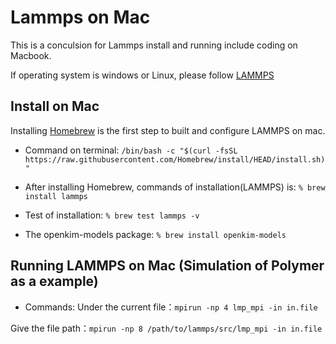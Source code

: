 # Lammps on Mac
This is a conculsion for Lammps install and running include coding on Macbook.

If operating system is windows or Linux, please follow [LAMMPS](https://docs.lammps.org/Install_mac.html)

## Install on Mac
Installing [Homebrew](https://brew.sh/) is the first step to built and configure LAMMPS on mac.

- Command on terminal:
`/bin/bash -c "$(curl -fsSL https://raw.githubusercontent.com/Homebrew/install/HEAD/install.sh)"`

- After installing Homebrew, commands of installation(LAMMPS) is:
`% brew install lammps`

- Test of installation:
`% brew test lammps -v`

- The openkim-models package:
`% brew install openkim-models`

## Running LAMMPS on Mac (Simulation of Polymer as a example)
- Commands:
Under the current file：`mpirun -np 4 lmp_mpi -in in.file`

Give the file path：`mpirun -np 8 /path/to/lammps/src/lmp_mpi -in in.file`


